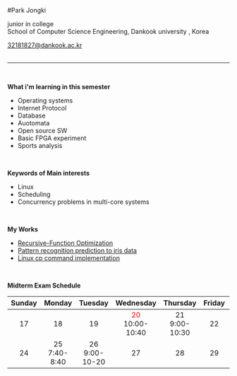 
#Park Jongki

junior in college <br>
School of Computer Science Engineering, Dankook university , Korea <br>

32181827@dankook.ac.kr <br><br>
***
<br>

**What i'm learning in this semester**
- Operating systems
- Internet Protocol
- Database
- Auotomata
- Open source SW 
- Basic FPGA experiment
- Sports analysis

<br>

**Keywords of Main interests**
- Linux 
- Scheduling
- Concurrency problems in multi-core systems

<br>

**My Works**
- [Recursive-Function Optimization](https://github.com/JongKI-PARK/OSTEPprac/blob/main/original_files/Recursive-Function%20Optimization.pdf)
- [Pattern recognition prediction to iris data](https://github.com/JongKI-PARK/OSTEPprac/blob/main/original_files/Pattern%20recognition%20prediction%20to%20iris%20data.pdf)
- [Linux cp command implementation](https://github.com/JongKI-PARK/OSTEPprac/blob/main/original_files/Linux%20cp%20command%20implementation.pdf)

<br>

**Midterm Exam Schedule**

| Sunday | Monday | Tuesday | Wednesday | Thursday | Friday | Saturaday |
| :---: | :---: | :---: | :---: | :---: | :---: | :---: |
| 17 | 18 | 19 | <span style="color:red">20</span> <br>10:00-10:40 | 21 <br>9:00-10:30| 22 | 23 <br>9:00-10:00|
| 24 | 25 <br>7:40-8:40| 26 <br>9:00-10-20| 27 | 28 | 29 | 30 |
